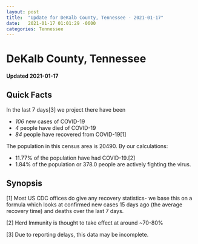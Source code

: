 ```yaml
---
layout: post
title:  "Update for DeKalb County, Tennessee - 2021-01-17"
date:   2021-01-17 01:01:29 -0600
categories: Tennessee
---
```


# DeKalb County, Tennessee
#### Updated 2021-01-17

## Quick Facts

In the last 7 days[3] we project there have been
- *106* new cases of COVID-19
- *4* people have died of COVID-19
- *84* people have recovered from COVID-19[1]

The population in this census area is 20490. By our calculations:
- 11.77% of the population have had COVID-19.[2]
- 1.84% of the population or 378.0 people are actively fighting the virus.

## Synopsis




[1] Most US CDC offices do give any recovery statistics- we base this on a formula which looks at confirmed new cases
15 days ago (the average recovery time) and deaths over the last 7 days.

[2] Herd Immunity is thought to take effect at around ~70-80%

[3] Due to reporting delays, this data may be incomplete.
 
    